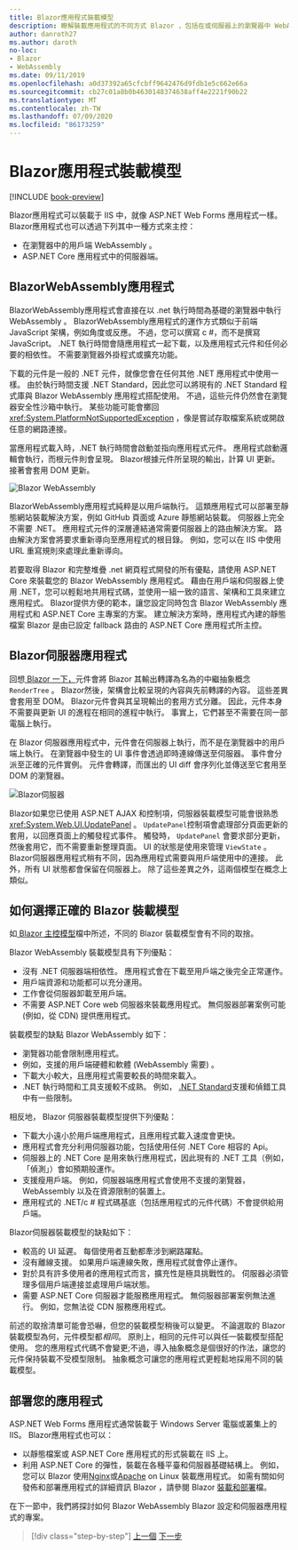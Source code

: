 ```yaml
---
title: Blazor應用程式裝載模型
description: 瞭解裝載應用程式的不同方式 Blazor ，包括在或伺服器上的瀏覽器中 WebAssembly 。
author: danroth27
ms.author: daroth
no-loc:
- Blazor
- WebAssembly
ms.date: 09/11/2019
ms.openlocfilehash: a0d37392a65cfcbff9642476d9fdb1e5c662e66a
ms.sourcegitcommit: cb27c01a8b0b4630148374638aff4e2221f90b22
ms.translationtype: MT
ms.contentlocale: zh-TW
ms.lasthandoff: 07/09/2020
ms.locfileid: "86173259"
---
```

# <a name="blazor-app-hosting-models"></a>Blazor應用程式裝載模型

[!INCLUDE [book-preview](../../../includes/book-preview.md)]

Blazor應用程式可以裝載于 IIS 中，就像 ASP.NET Web Forms 應用程式一樣。 Blazor應用程式也可以透過下列其中一種方式來主控：

- 在瀏覽器中的用戶端 WebAssembly 。
- ASP.NET Core 應用程式中的伺服器端。

## <a name="blazor-webassembly-apps"></a>BlazorWebAssembly應用程式

BlazorWebAssembly應用程式會直接在以 .net 執行時間為基礎的瀏覽器中執行 WebAssembly 。 BlazorWebAssembly應用程式的運作方式類似于前端 JavaScript 架構，例如角度或反應。 不過，您可以撰寫 c #，而不是撰寫 JavaScript。 .NET 執行時間會隨應用程式一起下載，以及應用程式元件和任何必要的相依性。 不需要瀏覽器外掛程式或擴充功能。

下載的元件是一般的 .NET 元件，就像您會在任何其他 .NET 應用程式中使用一樣。 由於執行時間支援 .NET Standard，因此您可以將現有的 .NET Standard 程式庫與 Blazor WebAssembly 應用程式搭配使用。 不過，這些元件仍然會在瀏覽器安全性沙箱中執行。 某些功能可能會擲回 <xref:System.PlatformNotSupportedException> ，像是嘗試存取檔案系統或開啟任意的網路連接。

當應用程式載入時，.NET 執行時間會啟動並指向應用程式元件。 應用程式啟動邏輯會執行，而根元件則會呈現。 Blazor根據元件所呈現的輸出，計算 UI 更新。 接著會套用 DOM 更新。

![Blazor WebAssembly](media/hosting-models/blazor-webassembly.png)

BlazorWebAssembly應用程式純粹是以用戶端執行。 這類應用程式可以部署至靜態網站裝載解決方案，例如 GitHub 頁面或 Azure 靜態網站裝載。 伺服器上完全不需要 .NET。 應用程式元件的深層連結通常需要伺服器上的路由解決方案。 路由解決方案會將要求重新導向至應用程式的根目錄。 例如，您可以在 IIS 中使用 URL 重寫規則來處理此重新導向。

若要取得 Blazor 和完整堆疊 .net 網頁程式開發的所有優點，請使用 ASP.NET Core 來裝載您的 Blazor WebAssembly 應用程式。 藉由在用戶端和伺服器上使用 .NET，您可以輕鬆地共用程式碼，並使用一組一致的語言、架構和工具來建立應用程式。 Blazor提供方便的範本，讓您設定同時包含 Blazor WebAssembly 應用程式和 ASP.NET Core 主專案的方案。 建立解決方案時，應用程式內建的靜態檔案 Blazor 是由已設定 fallback 路由的 ASP.NET Core 應用程式所主控。

## <a name="blazor-server-apps"></a>Blazor伺服器應用程式

回想[ Blazor 一下，](architecture-comparison.md#blazor)元件會將 Blazor 其輸出轉譯為名為的中繼抽象概念 `RenderTree` 。 Blazor然後，架構會比較呈現的內容與先前轉譯的內容。 這些差異會套用至 DOM。 Blazor元件會與其呈現輸出的套用方式分離。 因此，元件本身不需要與更新 UI 的進程在相同的進程中執行。 事實上，它們甚至不需要在同一部電腦上執行。

在 Blazor 伺服器應用程式中，元件會在伺服器上執行，而不是在瀏覽器中的用戶端上執行。 在瀏覽器中發生的 UI 事件會透過即時連線傳送至伺服器。 事件會分派至正確的元件實例。 元件會轉譯，而匯出的 UI diff 會序列化並傳送至它套用至 DOM 的瀏覽器。

![Blazor伺服器](media/hosting-models/blazor-server.png)

Blazor如果您已使用 ASP.NET AJAX 和控制項，伺服器裝載模型可能會很熟悉 <xref:System.Web.UI.UpdatePanel> 。 `UpdatePanel`控制項會處理部分頁面更新的套用，以回應頁面上的觸發程式事件。 觸發時， `UpdatePanel` 會要求部分更新，然後套用它，而不需要重新整理頁面。 UI 的狀態是使用來管理 `ViewState` 。 Blazor伺服器應用程式稍有不同，因為應用程式需要與用戶端使用中的連接。 此外，所有 UI 狀態都會保留在伺服器上。 除了這些差異之外，這兩個模型在概念上類似。

## <a name="how-to-choose-the-right-blazor-hosting-model"></a>如何選擇正確的 Blazor 裝載模型

如[ Blazor 主控模型](/aspnet/core/blazor/hosting-models)檔中所述，不同的 Blazor 裝載模型會有不同的取捨。

Blazor WebAssembly 裝載模型具有下列優點：

- 沒有 .NET 伺服器端相依性。 應用程式會在下載至用戶端之後完全正常運作。
- 用戶端資源和功能都可以充分運用。
- 工作會從伺服器卸載至用戶端。
- 不需要 ASP.NET Core web 伺服器來裝載應用程式。 無伺服器部署案例可能 (例如，從 CDN) 提供應用程式。

裝載模型的缺點 Blazor WebAssembly 如下：

- 瀏覽器功能會限制應用程式。
- 例如，支援的用戶端硬體和軟體 (WebAssembly 需要) 。
- 下載大小較大，且應用程式需要較長的時間來載入。
- .NET 執行時間和工具支援較不成熟。 例如， [.NET Standard](../../standard/net-standard.md)支援和偵錯工具中有一些限制。

相反地， Blazor 伺服器裝載模型提供下列優點：

- 下載大小遠小於用戶端應用程式，且應用程式載入速度會更快。
- 應用程式會充分利用伺服器功能，包括使用任何 .NET Core 相容的 Api。
- 伺服器上的 .NET Core 是用來執行應用程式，因此現有的 .NET 工具（例如，「偵測」）會如預期般運作。
- 支援瘦用戶端。 例如，伺服器端應用程式會使用不支援的瀏覽器， WebAssembly 以及在資源限制的裝置上。
- 應用程式的 .NET/c # 程式碼基底（包括應用程式的元件代碼）不會提供給用戶端。

Blazor伺服器裝載模型的缺點如下：

- 較高的 UI 延遲。 每個使用者互動都牽涉到網路躍點。
- 沒有離線支援。 如果用戶端連線失敗，應用程式就會停止運作。
- 對於具有許多使用者的應用程式而言，擴充性是極具挑戰性的。 伺服器必須管理多個用戶端連接並處理用戶端狀態。
- 需要 ASP.NET Core 伺服器才能服務應用程式。 無伺服器部署案例無法進行。 例如，您無法從 CDN 服務應用程式。

前述的取捨清單可能會恐嚇，但您的裝載模型稍後可以變更。 不論選取的 Blazor 裝載模型為何，元件模型都*相同*。 原則上，相同的元件可以與任一裝載模型搭配使用。 您的應用程式代碼不會變更;不過，導入抽象概念是個很好的作法，讓您的元件保持裝載不受模型限制。 抽象概念可讓您的應用程式更輕鬆地採用不同的裝載模型。

## <a name="deploy-your-app"></a>部署您的應用程式

ASP.NET Web Forms 應用程式通常裝載于 Windows Server 電腦或叢集上的 IIS。 Blazor應用程式也可以：

- 以靜態檔案或 ASP.NET Core 應用程式的形式裝載在 IIS 上。
- 利用 ASP.NET Core 的彈性，裝載在各種平臺和伺服器基礎結構上。 例如，您可以 Blazor 使用[Nginx](/aspnet/core/host-and-deploy/linux-nginx)或[Apache](/aspnet/core/host-and-deploy/linux-apache) on Linux 裝載應用程式。 如需有關如何發佈和部署應用程式的詳細資訊 Blazor ，請參閱 Blazor [裝載和部署](/aspnet/core/host-and-deploy/blazor/)檔。

在下一節中，我們將探討如何 Blazor WebAssembly Blazor 設定和伺服器應用程式的專案。

>[!div class="step-by-step"]
>[上一個](architecture-comparison.md) 
>[下一步](project-structure.md)
